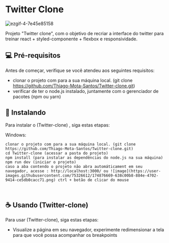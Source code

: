 # Twitter Clone

<!---Esses são exemplos. Veja https://shields.io para outras pessoas ou para personalizar este conjunto de escudos. Você pode querer incluir dependências, status do projeto e informações de licença aqui--->


![ezgif-4-7e45e85158](https://user-images.githubusercontent.com/75326612/174888825-ac7f17f0-76a7-44f4-9dc7-798fdfef35db.gif)



Projeto "Twitter clone", com o objetivo de recriar a interface do twitter para treinar react + styled-componente + flexbox e responsividade. 


## 💻 Pré-requisitos

Antes de começar, verifique se você atendeu aos seguintes requisitos:

* clonar o projeto com para a sua máquina local. (git clone https://github.com/Thiago-Mota-Santos/Twitter-clone.git)
* verificar de ter o node.js instalado, juntamente com o gerenciador de pacotes (npm ou yarn)


## 🚀 Instalando <Twitter-clone>

Para instalar o (Twitter-clone) , siga estas etapas:



Windows:
```
clonar o projeto com para a sua máquina local. (git clone https://github.com/Thiago-Mota-Santos/Twitter-clone.git)
cd Twitter-clone (acessar a pasta do projeto)
npm install (para instalar as dependências do node.js na sua máquina)
npm run dev (iniciar o projeto)
caso a aba contendo o projeto não abra automáticament em seu navegador, acesse : http://localhost:3000/ ou ![image](https://user-images.githubusercontent.com/75326612/174876669-638c00b8-884e-4702-9414-ce5db0cacc71.png) ctrl + botão de clicar do mouse

 
```

## ☕ Usando (Twitter-clone)

Para usar (Twitter-clone), siga estas etapas:
  
* Visualize a página em seu navegador, experimente redimensionar a tela para que você possa acompanhar os breakpoints
 




